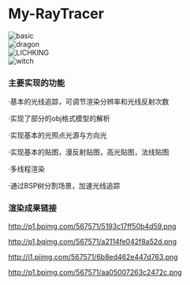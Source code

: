 # My-RayTracer


![basic](http://p1.bpimg.com/567571/5193c17ff50b4d59.png "basic")  
![dragon](http://p1.bqimg.com/567571/a2114fe042f8a52d.png "dragon")  
![LICHKING](http://i1.piimg.com/567571/6b8ed462e447d763.png "LICHKING")  
![witch](http://p1.bpimg.com/567571/aa05007263c2472c.png "witch")  

### 主要实现的功能

·基本的光线追踪，可调节渲染分辨率和光线反射次数

·实现了部分的obj格式模型的解析

·实现基本的光照点光源与方向光

·实现基本的贴图，漫反射贴图，高光贴图，法线贴图

·多线程渲染

·通过BSP树分割场景，加速光线追踪

### 渲染成果链接
http://p1.bpimg.com/567571/5193c17ff50b4d59.png

http://p1.bqimg.com/567571/a2114fe042f8a52d.png

http://i1.piimg.com/567571/6b8ed462e447d763.png 

http://p1.bpimg.com/567571/aa05007263c2472c.png 


